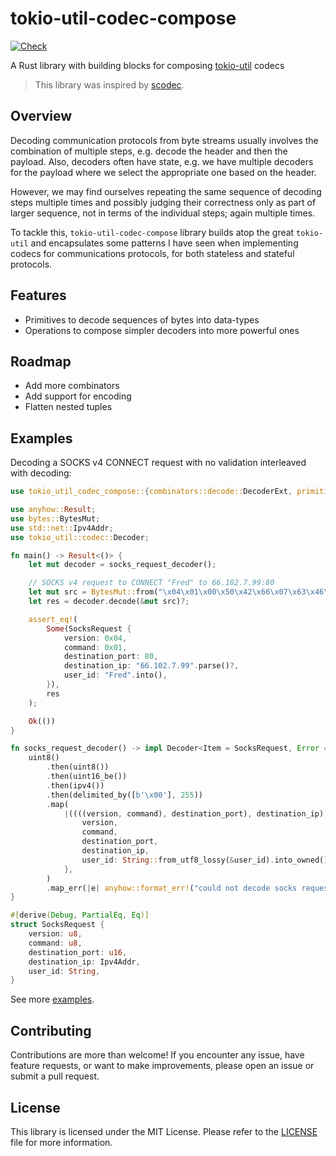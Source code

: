 # tokio-util-codec-compose

[![Check](https://github.com/rvarago/tokio-util-codec-compose/actions/workflows/check.yml/badge.svg)](https://github.com/rvarago/tokio-util-codec-compose/actions/workflows/check.yml)

A Rust library with building blocks for composing [tokio-util](https://docs.rs/tokio-util/latest/tokio_util) codecs

> This library was inspired by [scodec](https://github.com/scodec/scodec).

## Overview

Decoding communication protocols from byte streams usually involves the combination of multiple steps, e.g. decode the header and then the payload. Also, decoders often have state, e.g. we have multiple decoders for the payload where we select the appropriate one based on the header.

However, we may find ourselves repeating the same sequence of decoding steps multiple times and possibly judging their correctness only as part of larger sequence, not in terms of the individual steps; again multiple times.

To tackle this, `tokio-util-codec-compose` library builds atop the great `tokio-util` and encapsulates some patterns I have seen when implementing codecs for communications protocols, for both stateless and stateful protocols.

## Features

- Primitives to decode sequences of bytes into data-types
- Operations to compose simpler decoders into more powerful ones

## Roadmap

- Add more combinators
- Add support for encoding
- Flatten nested tuples

## Examples

Decoding a SOCKS v4 CONNECT request with no validation interleaved with decoding:

```rust
use tokio_util_codec_compose::{combinators::decode::DecoderExt, primitives::*};

use anyhow::Result;
use bytes::BytesMut;
use std::net::Ipv4Addr;
use tokio_util::codec::Decoder;

fn main() -> Result<()> {
    let mut decoder = socks_request_decoder();

    // SOCKS v4 request to CONNECT "Fred" to 66.102.7.99:80
    let mut src = BytesMut::from("\x04\x01\x00\x50\x42\x66\x07\x63\x46\x72\x65\x64\x00");
    let res = decoder.decode(&mut src)?;

    assert_eq!(
        Some(SocksRequest {
            version: 0x04,
            command: 0x01,
            destination_port: 80,
            destination_ip: "66.102.7.99".parse()?,
            user_id: "Fred".into(),
        }),
        res
    );

    Ok(())
}

fn socks_request_decoder() -> impl Decoder<Item = SocksRequest, Error = anyhow::Error> {
    uint8()
        .then(uint8())
        .then(uint16_be())
        .then(ipv4())
        .then(delimited_by([b'\x00'], 255))
        .map(
            |((((version, command), destination_port), destination_ip), user_id)| SocksRequest {
                version,
                command,
                destination_port,
                destination_ip,
                user_id: String::from_utf8_lossy(&user_id).into_owned(),
            },
        )
        .map_err(|e| anyhow::format_err!("could not decode socks request, reason: {e}"))
}

#[derive(Debug, PartialEq, Eq)]
struct SocksRequest {
    version: u8,
    command: u8,
    destination_port: u16,
    destination_ip: Ipv4Addr,
    user_id: String,
}
```

See more [examples](./examples).

## Contributing

Contributions are more than welcome! If you encounter any issue, have feature requests, or want to make improvements, please open an issue or submit a pull request.

## License

This library is licensed under the MIT License. Please refer to the [LICENSE](./LICENSE) file for more information.
